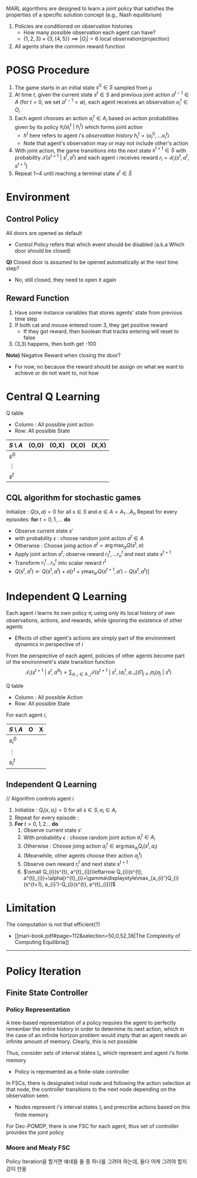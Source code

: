 MARL algorithms are designed to learn a joint policy that satisfies the properties of a specific solution concept (e.g., Nash equilibrium)

1. Policies are conditioned on observation histories
	- How many possible observation each agent can have?
	- $\{ 1,2,3 \}\times \{ 3, \{ 4,5 \} \}\implies |O_{i}|=6$ local observation(projection)
2. All agents share the common reward function

# POSG Procedure
1. The game starts in an initial state $s^{0}\in S$ sampled from $\mu$
2. At time $t$, given the current state $s^{t}\in S$ and previous joint action $a^{t-1}\in A$ (for $t=0$, we set $a^{t-1}=\emptyset$), each agent receives an observation $o^{t}_{i}\in O_{i}$
3. Each agent chooses an action $a^{t}_{i}\in A_{i}$ based on action probabilities given by its policy $\pi_{i}(a^{t}_{i}\text{ | }h^{t}_{i})$ which forms joint action
	- $h^{t}$ here refers to agent $i$'s *observation history* $h^{t}_{i}=(o^{0}_{i}, \dots o^{t}_{i})$
	- Note that agent's observation may or may not include other's action
4. With joint action, the game transitions into the next state $s^{t+1}\in S$ with probability $\mathcal{T}(s^{t+1}\text{ | }s^{t}, a^{t})$ and each agent $i$ receives reward $r_{i}=\mathcal{R}_{i}(s^{t}, a^{t}, s^{t+1})$
5. Repeat 1~4 until reaching a terminal state $s^{t}\in \bar{S}$

# Environment
## Control Policy
All doors are opened as default
- Control Policy refers that which event should be disabled (a.k.a Which door should be closed)

**Q)** Closed door is assumed to be opened automatically at the next time step?
- No, still closed, they need to open it again

## Reward Function
1. Have some instance variables that stores agents' state from previous time step
2. If both cat and mouse entered room 3, they get positive reward
	- If they got reward, then boolean that tracks entering will reset to false
3. (3,3) happens, then both get -100

**Note)**
Negative Reward when closing the door?
- For now, no because the reward should be assign on what we want to achieve or do not want to, not how

# Central Q Learning
Q table
- Column : All possible joint action
- Row: All possible State

| $S$ \ $A$ | (O,O) | (O,X) | (X,O) | (X,X) |
| --------- | ----- | ----- | ----- | ----- |
| $s^{0}$   |       |       |       |       |
| $\vdots$  |       |       |       |       |
| $s^{t}$   |       |       |       |       |

## CQL algorithm for stochastic games
Initialize : $Q(s,a)=0$ for all $s\in S$ and $a\in A=A_{1}\dots A_{n}$
Repeat for every episodes:
**for** $t=0,1,\dots$ **do**
- Observe current state $s'$
- with probability $\epsilon$ : choose random joint action $a^{t}\in A$
- Otherwise : Choose joing action $a^{t}=\arg\max_{a}Q(s^{t}, a)$
- Apply joint action $a^{t}$, observe reward $r^{t}_{1}, \dots r^{t}_{n}$ and next state $s^{t+1}$
- Transform $r^{t}_{1}\dots r^{t}_{n}$ into scalar reward $r^{t}$
- $Q(s^{t}, a^{t})\leftarrow Q(s^{t}, a^{t})+\alpha[r^{t}+\gamma\displaystyle\max_{a'}Q(s^{t+1}, a')-Q(s^{t}, a^{t})]$
# Independent Q Learning
Each agent $i$ learns its own policy $\pi_{i}$ using only its local history of own observations, actions, and rewards, while ignoring the existence of other agents
- Effects of other agent's actions are simply part of the environment dynamics in perspective of $i$

From the perspective of each agent, policies of other agents become part of the environment's state transition function
$$\mathcal{T}_{i}(s^{t+1}\text{ | }s^{t}, a^{6})\propto \sum_{a_{-i}\in A_{-i}}\mathcal{T}(s^{t+1}\text{ | }s^{t},\langle a^{t}_{i}, a_{-i} \rangle)\prod_{j\neq i}\pi_{j}(a_{j}\text{ | }s^{t})$$

Q table
- Column : All possible Action
- Row: All possible State

For each agent $i$,

| $S$ \ $A$   | O   | X   |
| ----------- | --- | --- |
| $s^{0}_{i}$ |     |     |
| $\vdots$    |     |     |
| $s^{t}_{i}$ |     |     |

## Independent Q Learning
// Algorithm controls agent $i$
1. Initialize : $Q_{i}(s, a_{i})=0$ for all $s\in S, a_{i}\in A_{i}$
2. Repeat for every episode : 
3. **For** $t=0,1,2\dots$ **do** 
	1. Observe current state $s'$
	2. With probability $\epsilon$ : choose random joint action $a^{t}_{i}\in A_{i}$
	3. Otherwise : Choose joing action $a^{t}_{i}\in\arg\max_{a_{i}}Q_{i}(s^{t}, a_{i})$
	4. (Meanwhile, other agents choose their action $a_{j}^{t}$)
	5. Observe own reward $r_{i}^{t}$ and next state $s^{t+1}$
	6. $\small Q_{i}(s^{t}, a^{t}_{i})\leftarrow Q_{i}(s^{t}, a^{t}_{i})+\alpha[r^{t}_{i}+\gamma\displaystyle\max_{a_{i}'}Q_{i}(s^{t+1}, a_{i}')-Q_{i}(s^{t}, a^{t}_{i})]$
# Limitation
The computation is not that efficient(?)
- [[marl-book.pdf#page=112&selection=50,0,52,38|The Complexity of Computing Equilibria]]

---
# Policy Iteration
## Finite State Controller
### Policy Representation
A tree-based representation of a policy requires the agent to perfectly remember the entire history in order to determine its next action, which in the case of an infinite horizon problem would imply that an agent needs an infinite amount of memory. Clearly, this is not possible

Thus, consider sets of interval states $\mathbb{I}_{i}$, which represent and agent $i$'s finite memory
- Policy is represented as a finite-state controller

In FSCs, there is designated initial node and following the action selection at that node, the controller transitions to the next node depending on the observation seen.
- Nodes represent $i$'s interval states $\mathbb{I}_{i}$ and prescribe actions based on this finite memory

For Dec-POMDP, there is one FSC for each agent, thus set of controller provides the joint policy

### Moore and Mealy FSC
Policy Iteration을 할거면 얘네들 둘 중 하나를 그려야 하는데, 둘다 어케 그려야 할지 감이 안옴
